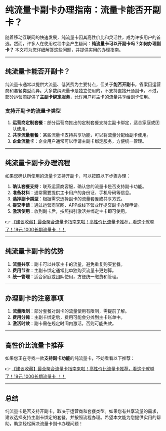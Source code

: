 # 纯流量卡副卡办理指南：流量卡能否开副卡？

随着移动互联网的快速发展，纯流量卡因其高性价比和灵活性，成为许多用户的首选。然而，许多人在使用过程中会产生疑问：**纯流量卡可以开副卡吗？如何办理副卡？** 本文将为您详细解答这些问题，并提供实用的办理指南。

---

## 纯流量卡能否开副卡？

纯流量卡通常以提供大流量、低资费为主要特点，但关于**能否开副卡**，答案因运营商和套餐类型而异。大多数纯流量卡是独立使用的，不支持直接开通副卡。不过，部分运营商提供了**主副卡绑定服务**，允许用户将主卡的流量共享给副卡使用。

### 支持开副卡的流量卡类型
1. **运营商定制套餐**：部分运营商推出的定制套餐支持主副卡绑定，适合家庭或团队使用。
2. **共享流量套餐**：某些流量卡支持共享功能，可以将流量分配给副卡使用。
3. **企业流量卡**：企业用户通常可以申请主副卡绑定服务，方便统一管理。

---

## 纯流量卡副卡办理流程

如果您确认所使用的流量卡支持开副卡，可以按照以下步骤办理：

1. **确认套餐支持**：联系运营商客服，确认您的流量卡是否支持副卡功能。
2. **准备材料**：通常需要提供主卡用户的身份证、手机号码等信息。
3. **选择副卡类型**：根据需求选择副卡的流量套餐或共享方式。
4. **提交申请**：通过运营商官网、APP或线下营业厅提交副卡办理申请。
5. **激活使用**：收到副卡后，按照指引激活并绑定主卡即可使用。

👉 [【建议收藏】最全聚合流量卡指南来啦！高性价比流量卡推荐，看这个就够了！19元 100G长期流量卡 ！！](https://bit.ly/Liuliangka)

---

## 纯流量卡副卡的优势

1. **流量共享**：副卡可以共享主卡的流量，避免重复购买套餐。
2. **费用节省**：主副卡绑定通常比单独购买流量卡更划算。
3. **统一管理**：适合家庭或团队使用，方便统一缴费和管理。

---

## 办理副卡的注意事项

1. **流量限制**：部分套餐对副卡的流量使用有限制，需提前了解。
2. **费用分摊**：主副卡绑定后，费用可能会分摊到主卡账单中。
3. **激活时效**：副卡需在规定时间内激活，否则可能失效。

---

## 高性价比流量卡推荐

如果您正在寻找一款**支持副卡功能**的纯流量卡，不妨看看以下推荐：

👉 [【建议收藏】最全聚合流量卡指南来啦！高性价比流量卡推荐，看这个就够了！19元 100G长期流量卡 ！！](https://bit.ly/Liuliangka)

---

## 总结

纯流量卡是否支持开副卡，取决于运营商和套餐类型。如果您有共享流量的需求，建议选择支持主副卡绑定的套餐，并按照流程办理。希望本文能为您提供实用的帮助，助您轻松解决流量卡副卡办理问题！